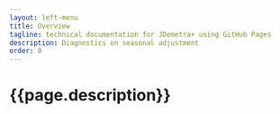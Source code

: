 ```yaml
---
layout: left-menu
title: Overview
tagline: technical documentation for JDemetra+ using GitHub Pages
description: Diagnostics on seasonal adjustment
order: 0
---
```

# {{page.description}}
